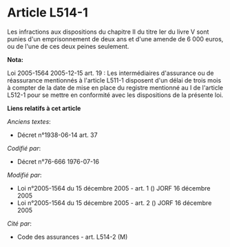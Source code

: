 # Article L514-1

Les infractions aux dispositions du chapitre II du titre Ier du livre V sont punies d'un emprisonnement de deux ans et d'une
amende de 6 000 euros, ou de l'une de ces deux peines seulement.

**Nota:**

Loi 2005-1564 2005-12-15 art. 19 : Les intermédiaires d'assurance ou de réassurance mentionnés à l'article L511-1 disposent
d'un délai de trois mois à compter de la date de mise en place du registre mentionné au I de l'article L512-1 pour se mettre
en conformité avec les dispositions de la présente loi.

**Liens relatifs à cet article**

_Anciens textes_:

  - Décret n°1938-06-14 art. 37

_Codifié par_:

  - Décret n°76-666 1976-07-16

_Modifié par_:

  - Loi n°2005-1564 du 15 décembre 2005 - art. 1 () JORF 16 décembre 2005
  - Loi n°2005-1564 du 15 décembre 2005 - art. 2 () JORF 16 décembre 2005

_Cité par_:

  - Code des assurances - art. L514-2 (M)
